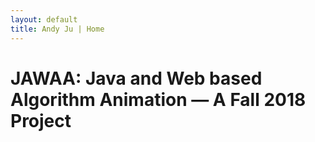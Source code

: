 ```yaml
---
layout: default
title: Andy Ju | Home
---
```

# JAWAA: Java and Web based Algorithm Animation — A Fall 2018 Project
